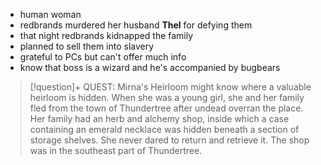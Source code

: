 - human woman
- redbrands murdered her husband **Thel** for defying them
- that night redbrands kidnapped the family
- planned to sell them into slavery
- grateful to PCs but can't offer much info
- know that boss is a wizard and he's accompanied by bugbears

> [!question]+ QUEST: Mirna's Heirloom
> might know where a valuable heirloom is hidden. When she was a young girl, she and her family fled from the town of Thundertree after undead overran the place. Her family had an herb and alchemy shop, inside which a case containing an emerald necklace was hidden beneath a section of storage shelves. She never dared to return and retrieve it. The shop was in the southeast part of Thundertree.

